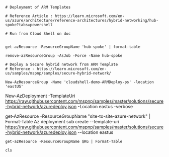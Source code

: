     # Deployment of ARM Templates

    # Reference Article : https://learn.microsoft.com/en-us/azure/architecture/reference-architectures/hybrid-networking/hub-spoke?tabs=powershell

    # Run from Cloud Shell on doc


    get-azResource -ResourceGroupName 'hub-spoke' | format-table 

    remove-azResourceGroup -AsJob -Force -Name hub-spoke

    # Deploy a Secure hybrid network from ARM Template
    # Reference - https://learn.microsoft.com/en-us/samples/mspnp/samples/secure-hybrid-network/

    New-AzResourceGroup -Name 'cloudshell-demo-ARMDeploy-ps' -location 'eastUS'

New-AzDeployment -TemplateUri https://raw.githubusercontent.com/mspnp/samples/master/solutions/secure-hybrid-network/azuredeploy.json -Location eastus -verbose   

get-AzResource -ResourceGroupName "site-to-site-azure-network" | Format-Table
Az deployment sub create --template-uri https://raw.githubusercontent.com/mspnp/samples/master/solutions/secure-hybrid-network/azuredeploy.json --location eastus

    get-azResource -ResourceGroupName $RG | Format-Table
    
    cls